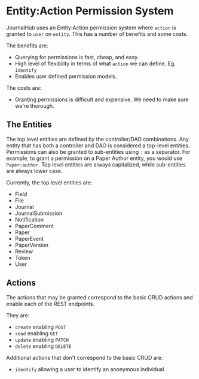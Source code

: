# Entity:Action Permission System

JournalHub uses an Entity:Action permission system where `action` is granted to
`user` on `entity`. This has a number of benefits and some costs. 

The benefits are:

* Querying for permissions is fast, cheap, and easy.
* High level of flexibility in terms of what `action` we can define. Eg. `identify`
* Enables user defined permission models.

The costs are:

* Granting permissions is difficult and expensive.  We need to make sure we're thorough.

## The Entities

The top level entities are defined by the controller/DAO combinations. Any
entity that has both a controller and DAO is considered a top-level entities.
Permissions can also be granted to sub-entities using `:` as a separator.  For
example, to grant a permission on a Paper Author entity, you would use
`Paper:author`. Top level entities are always capitalized, while sub-entities
are always lower case.

Currently, the top level entities are:

* Field
* File
* Journal
* JournalSubmission
* Notification
* PaperComment
* Paper
* PaperEvent
* PaperVersion
* Review
* Token
* User

## Actions

The actions that may be granted correspond to the basic CRUD actions
and enable each of the REST endpoints.

They are:

* `create` enabling `POST`
* `read` enabling `GET`
* `update` enabling `PATCH`
* `delete` enabling `DELETE`

Additional actions that don't correspond to the basic CRUD are:

* `identify` allowing a user to identify an anonymous individual
